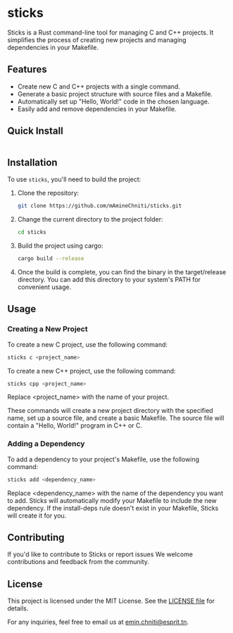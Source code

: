 # sticks

Sticks is a Rust command-line tool for managing C and C++ projects. It simplifies the process of creating new projects and managing dependencies in your Makefile.

## Features

- Create new C and C++ projects with a single command.
- Generate a basic project structure with source files and a Makefile.
- Automatically set up "Hello, World!" code in the chosen language.
- Easily add and remove dependencies in your Makefile.

## Quick Install

```bash

```

## Installation

To use `sticks`, you'll need to build the project:

1. Clone the repository:

    ```bash
    git clone https://github.com/mAmineChniti/sticks.git
   ```

2. Change the current directory to the project folder:

    ```bash
    cd sticks
    ```

3. Build the project using cargo:

    ```bash
    cargo build --release
    ```

4. Once the build is complete, you can find the binary in the target/release directory. You can add this directory to your system's PATH for convenient usage.

## Usage

### Creating a New Project

To create a new C project, use the following command:

```bash
sticks c <project_name>
```

To create a new C++ project, use the following command:

```bash
sticks cpp <project_name>
```

Replace <project_name> with the name of your project.

These commands will create a new project directory with the specified name, set up a source file, and create a basic Makefile. The source file will contain a "Hello, World!" program in C++ or C.

### Adding a Dependency

To add a dependency to your project's Makefile, use the following command:

```bash
sticks add <dependency_name>
```

Replace <dependency_name> with the name of the dependency you want to add. Sticks will automatically modify your Makefile to include the new dependency. If the install-deps rule doesn't exist in your Makefile, Sticks will create it for you.

## Contributing

If you'd like to contribute to Sticks or report issues We welcome contributions and feedback from the community.

## License

This project is licensed under the MIT License. See the [LICENSE file](https://github.com/mAmineChniti/sticks/LICENSE) for details.

For any inquiries, feel free to email us at [emin.chniti@esprit.tn](mailto:emin.chniti@esprit.tn).
